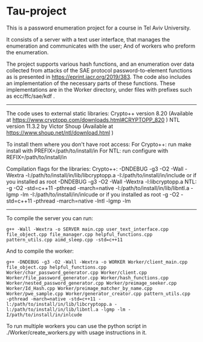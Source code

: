 # Tau-project
This is a password enumeration project for a course in Tel Aviv University.

It consists of a server with a text user interface, that manages the enumeration and communicates with the user;
And of workers who preform the enumeration.

The project supports various hash functions, and an enumeration over data collected from attacks of the SAE protocol password-to-element
functions as is presented in https://eprint.iacr.org/2019/383.
The code also includes an implementation of the necessary parts of these functions. These implementations are in the Worker directory, under files with prefixes such as ecc/ffc/sae/kdf . 

---------------------------------------------------------------------------------------------------------

The code uses to external static libraries:
	Crypto++ version 8.20 (Available at https://www.cryptopp.com/downloads.html#CRYPTOPP_820 )
	NTL version 11.3.2 by Victor Shoup (Available at https://www.shoup.net/ntl/download.html )

To install them where you don't have root access:
	For Crypto++: run make install with PREFIX=/path/to/install/in
	For NTL: run configure with REFIX=/path/to/install/in

Compilation flags for the libraries:
	Crypto++:   -DNDEBUG -g3 -O2 -Wall -Wextra -l:/path/to/install/in/lib/libcryptopp.a -I:/path/to/install/in/include
		or if you installed as root
				-DNDEBUG -g3 -O2 -Wall -Wextra -l:libcryptopp.a
	NTL: 	 -g -O2 -std=c++11 -pthread -march=native  -l:/path/to/install/in/lib/libntl.a -lgmp -lm -I:/path/to/install/in/inlcude
		or if you installed as root
			 -g -O2 -std=c++11 -pthread -march=native  -lntl -lgmp -lm


---------------------------------------------------------------------------------------------------------

To compile the server you can run:

	g++ -Wall -Wextra -o SERVER main.cpp user_text_interface.cpp file_object.cpp file_manager.cpp helpful_functions.cpp pattern_utils.cpp aimd_sleep.cpp -std=c++11

And to compile the worker:
	
	g++ -DNDEBUG -g3 -O2 -Wall -Wextra -o WORKER Worker/client_main.cpp file_object.cpp helpful_functions.cpp Worker/char_password_generator.cpp Worker/client.cpp Worker/file_password_generator.cpp Worker/hash_functions.cpp Worker/nested_password_generator.cpp Worker/preimage_seeker.cpp Worker/Id_Hash.cpp Worker/preimage_matcher_by_name.cpp Worker/pwe_sample.cpp Worker/generator_creator.cpp pattern_utils.cpp  -pthread -march=native -std=c++11 -l:/path/to/install/in/lib/libcryptopp.a -l:/path/to/install/in/lib/libntl.a -lgmp -lm -I/path/to/install/in/inlcude

To run multiple workers you can use the python script in ./Worker/create_workers.py with usage instructions in it.
